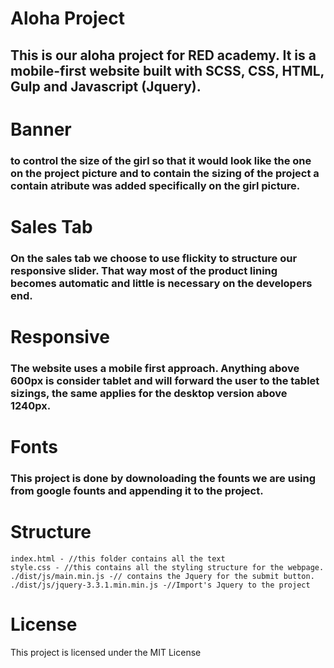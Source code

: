 # Aloha Project
## This is our aloha project for RED academy. It is a mobile-first website built with SCSS, CSS, HTML, Gulp and Javascript (Jquery).

# Banner
### to control the size of the girl so that it would look like the one on the project picture and to contain the sizing of the project a contain atribute was added specifically on the girl picture.

# Sales Tab
### On the sales tab we choose to use flickity to structure our responsive slider. That way most of the product lining becomes automatic and little is necessary on the developers end.

# Responsive
### The website uses a mobile first approach. Anything above 600px is consider tablet and will forward the user to the tablet sizings, the same applies for the desktop version above 1240px.

# Fonts
### This project is done by downoloading the founts we are using from google founts and appending it to the project.

# Structure
    index.html - //this folder contains all the text
    style.css - //this contains all the styling structure for the webpage.
    ./dist/js/main.min.js -// contains the Jquery for the submit button.
    ./dist/js/jquery-3.3.1.min.min.js -//Import's Jquery to the project
# License
This project is licensed under the MIT License
